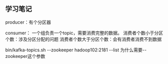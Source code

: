 ## 学习笔记


producer：有个分区器

consumer：
一个组负责一个topic，需要消费完整的数据。
消费者个数小于分区个数：涉及分区分配的问题
消费者个数大于分区个数：会有消费者消费不到数据


bin/kafka-topics.sh --zookeeper hadoop102:2181 --list
为什么需要--zookeeper这个参数
